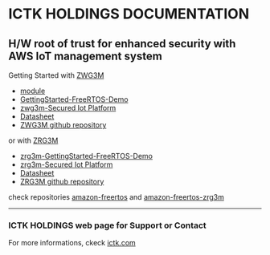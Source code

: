 # ICTK HOLDINGS DOCUMENTATION
## H/W root of trust for enhanced security with AWS IoT management system

Getting Started with [ZWG3M](https://ictk-solution-dev.github.io/zwg3m/zwg3m-GettingStarted.html)
 * [module](https://ictk-solution-dev.github.io/zwg3m/zwg3m-module.html)
 * [GettingStarted-FreeRTOS-Demo](https://ictk-solution-dev.github.io/zwg3m/zwg3m-GettingStarted-FreeRTOS-Demo.html)
 * [zwg3m-Secured Iot Platform](https://ictk-solution-dev.github.io/zwg3m/zwg3m-Secured%20Iot%20Platform.html)
 * [Datasheet](https://ictk-solution-dev.github.io/zwg3m/files/ZWG3M-Datasheet-v1.0.pdf)
 * [ZWG3M github repository](https://github.com/ictk-solution-dev/zwg3m)

or with [ZRG3M](https://ictk-solution-dev.github.io/zrg3m/zrg3m-GettingStarted.html)
 * [zrg3m-GettingStarted-FreeRTOS-Demo](https://ictk-solution-dev.github.io/zrg3m/zrg3m-GettingStarted-FreeRTOS-Demo.html)
 * [zrg3m-Secured Iot Platform](https://ictk-solution-dev.github.io/zrg3m/zrg3m-Secured%20Iot%20Platform.html)
 * [Datasheet](https://ictk-solution-dev.github.io/zrg3m/files/ZRG3M-Datasheet-v0.1c.pdf)
 * [ZRG3M github repository](https://github.com/ictk-solution-dev/zrg3m)

check repositories [amazon-freertos](https://github.com/ictk-solution-dev/amazon-freertos) and [amazon-freertos-zrg3m](https://github.com/ictk-solution-dev/amazon-freertos-zrg3m-)

---
### ICTK HOLDINGS web page for Support or Contact
For more informations, ckeck [ictk.com](https://ictk.com)

